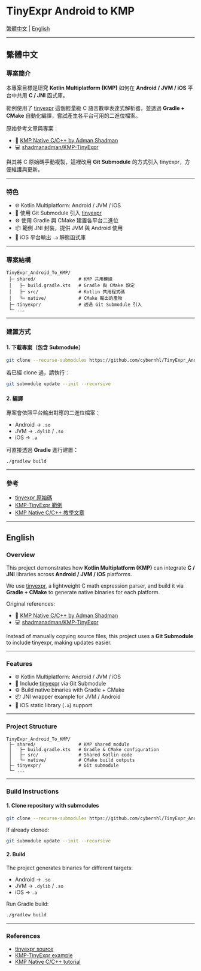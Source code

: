 # TinyExpr Android to KMP

[繁體中文](#繁體中文) | [English](#english)

---

## 繁體中文

### 專案簡介
本專案目標是研究 **Kotlin Multiplatform (KMP)** 如何在 **Android / JVM / iOS** 平台中共用 **C / JNI** 函式庫。

範例使用了 [tinyexpr](https://github.com/codeplea/tinyexpr) 這個輕量級 C 語言數學表達式解析器，並透過 **Gradle + CMake** 自動化編譯，嘗試產生各平台可用的二進位檔案。

原始參考文章與專案：
- 📖 [KMP Native C/C++ by Adman Shadman](https://medium.com/@adman.shadman/kmp-native-c-c-a7b62e4e9c1f)
- 💻 [shadmanadman/KMP-TinyExpr](https://github.com/shadmanadman/KMP-TinyExpr)

與其將 C 原始碼手動複製，這裡改用 **Git Submodule** 的方式引入 tinyexpr，方便維護與更新。

---

### 特色
- 🌐 Kotlin Multiplatform: Android / JVM / iOS
- 🔗 使用 Git Submodule 引入 [tinyexpr](https://github.com/codeplea/tinyexpr)
- ⚙️ 使用 Gradle 與 CMake 建置各平台二進位
- 📦 範例 JNI 封裝，提供 JVM 與 Android 使用
- 🍏 iOS 平台輸出 `.a` 靜態函式庫

---

### 專案結構
```plaintext
TinyExpr_Android_To_KMP/
 ├─ shared/                # KMP 共用模組
 │   ├─ build.gradle.kts   # Gradle 與 CMake 設定
 │   ├─ src/               # Kotlin 共用程式碼
 │   └─ native/            # CMake 輸出的產物
 ├─ tinyexpr/              # 透過 Git Submodule 引入
 └─ ...
```

---

### 建置方式

#### 1. 下載專案（包含 Submodule）
```bash
git clone --recurse-submodules https://github.com/cybernhl/TinyExpr_Android_To_KMP.git
```

若已經 clone 過，請執行：
```bash
git submodule update --init --recursive
```

#### 2. 編譯
專案會依照平台輸出對應的二進位檔案：
- Android → `.so`
- JVM → `.dylib` / `.so`
- iOS → `.a`

可直接透過 **Gradle** 進行建置：
```bash
./gradlew build
```

---

### 參考
- [tinyexpr 原始碼](https://github.com/codeplea/tinyexpr)
- [KMP-TinyExpr 範例](https://github.com/shadmanadman/KMP-TinyExpr)
- [KMP Native C/C++ 教學文章](https://medium.com/@adman.shadman/kmp-native-c-c-a7b62e4e9c1f)

---

## English

### Overview
This project demonstrates how **Kotlin Multiplatform (KMP)** can integrate **C / JNI** libraries across **Android / JVM / iOS** platforms.

We use [tinyexpr](https://github.com/codeplea/tinyexpr), a lightweight C math expression parser, and build it via **Gradle + CMake** to generate native binaries for each platform.

Original references:
- 📖 [KMP Native C/C++ by Adman Shadman](https://medium.com/@adman.shadman/kmp-native-c-c-a7b62e4e9c1f)
- 💻 [shadmanadman/KMP-TinyExpr](https://github.com/shadmanadman/KMP-TinyExpr)

Instead of manually copying source files, this project uses a **Git Submodule** to include tinyexpr, making updates easier.

---

### Features
- 🌐 Kotlin Multiplatform: Android / JVM / iOS
- 🔗 Include [tinyexpr](https://github.com/codeplea/tinyexpr) via Git Submodule
- ⚙️ Build native binaries with Gradle + CMake
- 📦 JNI wrapper example for JVM / Android
- 🍏 iOS static library (`.a`) support

---

### Project Structure
```plaintext
TinyExpr_Android_To_KMP/
 ├─ shared/                # KMP shared module
 │   ├─ build.gradle.kts   # Gradle & CMake configuration
 │   ├─ src/               # Shared Kotlin code
 │   └─ native/            # CMake build outputs
 ├─ tinyexpr/              # Git submodule
 └─ ...
```

---

### Build Instructions

#### 1. Clone repository with submodules
```bash
git clone --recurse-submodules https://github.com/cybernhl/TinyExpr_Android_To_KMP.git
```

If already cloned:
```bash
git submodule update --init --recursive
```

#### 2. Build
The project generates binaries for different targets:
- Android → `.so`
- JVM → `.dylib` / `.so`
- iOS → `.a`

Run Gradle build:
```bash
./gradlew build
```

---

### References
- [tinyexpr source](https://github.com/codeplea/tinyexpr)
- [KMP-TinyExpr example](https://github.com/shadmanadman/KMP-TinyExpr)
- [KMP Native C/C++ tutorial](https://medium.com/@adman.shadman/kmp-native-c-c-a7b62e4e9c1f)  
